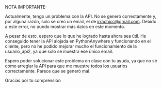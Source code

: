 NOTA IMPORTANTE:

Actualmente, tengo un problema con la API. No se generó correctamente y, por alguna razón, solo se creó un email, el de irrachico@gmail.com. Debido a este error, no puedo mostrar más datos en este momento.

A pesar de esto, espero que lo que he logrado hasta ahora sea útil. He conseguido tener la API alojada en PythonAnywhere y funcionando en el cliente, pero no he podido mejorar mucho el funcionamiento de la usuario_api2, ya que solo se muestra ese único email.

Espero poder solucionar este problema en clase con tu ayuda, ya que no sé cómo arreglar la API para que me muestre todos los usuarios correctamente. Parece que se generó mal.

Gracias por tu comprensión